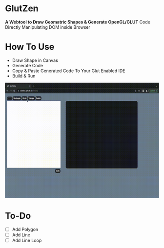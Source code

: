 # GlutZen
**A Webtool to Draw Geomatric Shapes & Generate OpenGL/GLUT** Code Directly Manipulating DOM inside Browser

# How To Use
- Draw Shape in Canvas
- Generate Code
- Copy & Paste Generated Code To Your Glut Enabled IDE
- Build & Run
 
![HowtoUse](https://github.com/cat903/glutzen/blob/main/howto.gif)

# To-Do
- [ ] Add Polygon
- [ ] Add Line
- [ ] Add Line Loop
